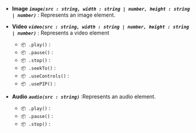 - **Image** 
  ***`image(src : string, width : string | number, height : string | number)`*** : Represents an image element.

- **Video** 
  ***`video(src : string, width : string | number, height : string | number)`*** : Represents a video element 
    - `📦 .play()` :
    - `📦 .pause()` :
    - `📦 .stop()` :
    - `📦 .seekTo()` :
    - `📦 .useControls()` :
    - `📦 .usePIP()` :

- **Audio**
  ***`audio(src : string)`*** :Represents an audio element.
    - `📦 .play()` :
    - `📦 .pause()` :
    - `📦 .stop()` :